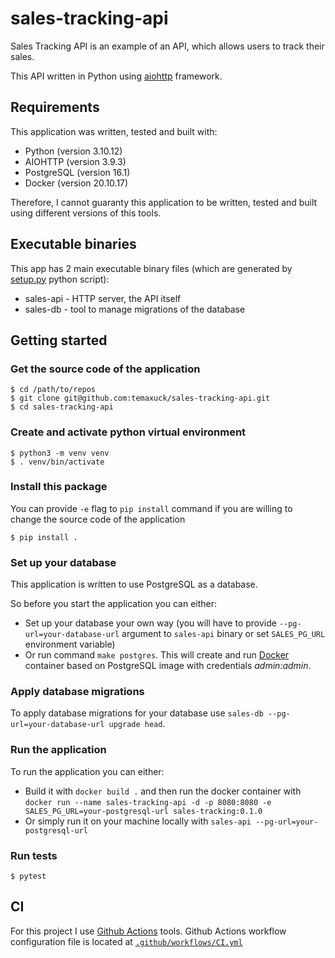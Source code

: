 # sales-tracking-api

Sales Tracking API is an example of an API, which allows users to track their sales.

This API written in Python using [aiohttp](https://docs.aiohttp.org/en/stable/index.html) framework.


## Requirements

This application was written, tested and built with:
- Python (version 3.10.12)
- AIOHTTP (version 3.9.3)
- PostgreSQL (version 16.1)
- Docker (version 20.10.17)

Therefore, I cannot guaranty this application to be written, tested and built using different versions of this tools.

## Executable binaries

This app has 2 main executable binary files (which are generated by [setup.py](https://github.com/temaxuck/sales-tracking-api/blob/main/setup.py) python script):

- sales-api - HTTP server, the API itself
- sales-db - tool to manage migrations of the database

## Getting started

### Get the source code of the application

```console
$ cd /path/to/repos
$ git clone git@github.com:temaxuck/sales-tracking-api.git
$ cd sales-tracking-api
```

### Create and activate python virtual environment

```console
$ python3 -m venv venv
$ . venv/bin/activate
```

### Install this package

You can provide `-e` flag to `pip install` command if you are willing to change the source code of the application

```console
$ pip install .
```

### Set up your database

This application is written to use PostgreSQL as a database.

So before you start the application you can either:
- Set up your database your own way (you will have to provide `--pg-url=your-database-url` argument to `sales-api` binary or set `SALES_PG_URL` environment variable)
- Or run command `make postgres`. This will create and run [Docker](https://www.docker.com/) container based on PostgreSQL image with credentials _admin:admin_.

### Apply database migrations

To apply database migrations for your database use `sales-db --pg-url=your-database-url upgrade head`.

### Run the application

To run the application you can either:
- Build it with `docker build .` and then run the docker container with `docker run --name sales-tracking-api -d -p 8080:8080 -e  SALES_PG_URL=your-postgresql-url sales-tracking:0.1.0`
- Or simply run it on your machine locally with `sales-api --pg-url=your-postgresql-url`

### Run tests

```console
$ pytest
```

## CI

For this project I use [Github Actions](https://docs.github.com/en/actions) tools. Github Actions workflow configuration file is located at [`.github/workflows/CI.yml`](https://github.com/temaxuck/sales-tracking-api/blob/main/.github/workflows/ci.yaml)
